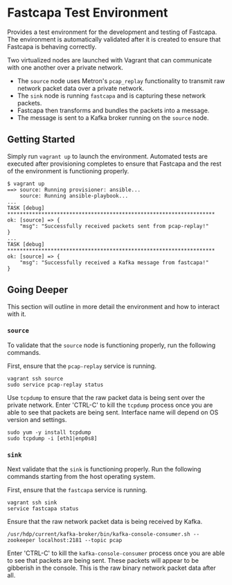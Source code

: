Fastcapa Test Environment
=========================

Provides a test environment for the development and testing of Fastcapa.  The environment is automatically validated after it is created to ensure that Fastcapa is behaving correctly.

Two virtualized nodes are launched with Vagrant that can communicate with one another over a private network.  
- The `source` node uses Metron's `pcap_replay` functionality to transmit raw network packet data over a private network.
- The `sink` node is running `fastcapa` and is capturing these network packets.
- Fastcapa then transforms and bundles the packets into a message.
- The message is sent to a Kafka broker running on the `source` node.

Getting Started
---------------

Simply run `vagrant up` to launch the environment.  Automated tests are executed after provisioning completes to ensure that Fastcapa and the rest of the environment is functioning properly.

```
$ vagrant up
==> source: Running provisioner: ansible...
    source: Running ansible-playbook...
...
TASK [debug] *******************************************************************
ok: [source] => {
    "msg": "Successfully received packets sent from pcap-replay!"
}
...
TASK [debug] *******************************************************************
ok: [source] => {
    "msg": "Successfully received a Kafka message from fastcapa!"
}
```

Going Deeper
------------

This section will outline in more detail the environment and how to interact with it.

### `source`

To validate that the `source` node is functioning properly, run the following commands.

First, ensure that the `pcap-replay` service is running.

```
vagrant ssh source
sudo service pcap-replay status
```

Use `tcpdump` to ensure that the raw packet data is being sent over the private network.  Enter 'CTRL-C' to kill the `tcpdump` process once you are able to see that packets are being sent. Interface name will depend on OS version and settings.

```
sudo yum -y install tcpdump
sudo tcpdump -i [eth1|enp0s8]
```

### `sink`

Next validate that the `sink` is functioning properly. Run the following commands starting from the host operating system.  

First, ensure that the `fastcapa` service is running.

```
vagrant ssh sink
service fastcapa status
```

Ensure that the raw network packet data is being received by Kafka.

```
/usr/hdp/current/kafka-broker/bin/kafka-console-consumer.sh --zookeeper localhost:2181 --topic pcap
```

Enter 'CTRL-C' to kill the `kafka-console-consumer` process once you are able to see that packets are being sent.  These packets will appear to be gibberish in the console.  This is the raw binary network packet data after all.
